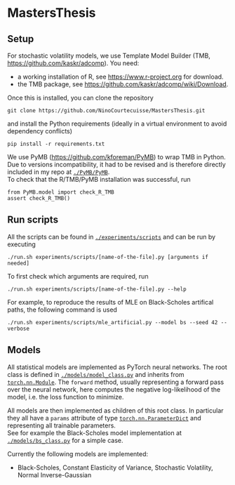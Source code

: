 # MastersThesis
## Setup

For stochastic volatility models, we use Template Model Builder (TMB, https://github.com/kaskr/adcomp). You need:   
- a working installation of R, see https://www.r-project.org for download.  
- the TMB package, see https://github.com/kaskr/adcomp/wiki/Download.  

Once this is installed, you can clone the repository
```
git clone https://github.com/NinoCourtecuisse/MastersThesis.git
```
and install the Python requirements (ideally in a virtual environment to avoid dependency conflicts)
```
pip install -r requirements.txt
```

We use PyMB (https://github.com/kforeman/PyMB) to wrap TMB in Python. Due to versions incompatibility, it had to be revised and is therefore directly included in my repo at  [`./PyMB/PyMB`](./PyMB/PyMB).  
To check that the R/TMB/PyMB installation was successful, run

```
from PyMB.model import check_R_TMB
assert check_R_TMB()
```

## Run scripts
All the scripts can be found in [`./experiments/scripts`](./experiments/scripts) and can be run by executing
```
./run.sh experiments/scripts/[name-of-the-file].py [arguments if needed]
```
To first check which arguments are required, run
```
./run.sh experiments/scripts/[name-of-the-file].py --help
```
For example, to reproduce the results of MLE on Black-Scholes artifical paths, the following command is used
```
./run.sh experiments/scripts/mle_artificial.py --model bs --seed 42 --verbose
```

## Models
All statistical models are implemented as PyTorch neural networks. The root class is defined in [`./models/model_class.py`](./models/model_class.py) and inherits from [`torch.nn.Module`](https://docs.pytorch.org/docs/stable/generated/torch.nn.Module.html). The `forward` method, usually representing a forward pass over the neural network, here computes the negative log-likelihood of the model, i.e. the loss function to minimize.

All models are then implemented as children of this root class. In particular they all have a `params` attribute of type [`torch.nn.ParameterDict`](https://docs.pytorch.org/docs/stable/generated/torch.nn.ParameterDict.html) and representing all trainable parameters.  
See for example the Black-Scholes model implementation at [`./models/bs_class.py`](./models/bs_class.py) for a simple case.

Currently the following models are implemented:
- Black-Scholes, Constant Elasticity of Variance, Stochastic Volatility, Normal Inverse-Gaussian